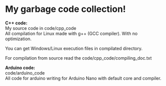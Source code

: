 # My garbage code collection!

**C++ code:**  
My source code in code/cpp_code  
All compilation for Linux made with g++ (GCC compiler). With no optimization.  
  
You can get Windows/Linux execution files in compilated directory.  
  
For compilation from source read the code/cpp_code/compiling_doc.txt  
  
**Arduino code:**  
code/arduino_code  
All code for arduino writing for Arduino Nano with default core and compiler.  
